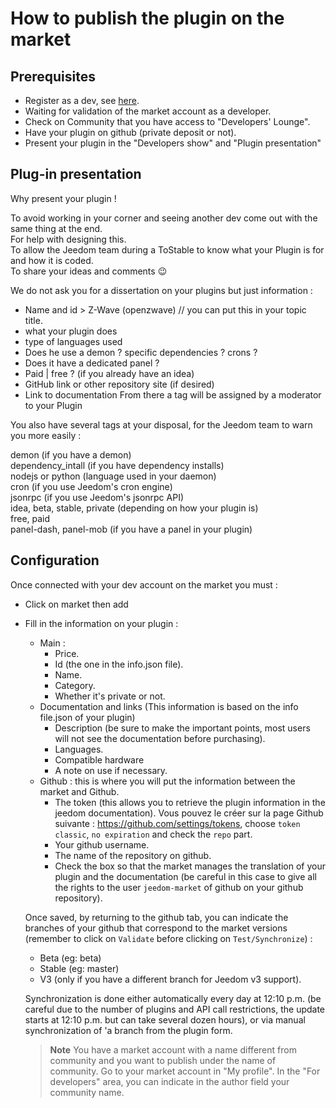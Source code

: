 # How to publish the plugin on the market

## Prerequisites

- Register as a dev, see [here](https://www.jeedom.com/site/fr/dev.html).
- Waiting for validation of the market account as a developer.
- Check on Community that you have access to "Developers' Lounge".
- Have your plugin on github (private deposit or not).
- Present your plugin in the "Developers show" and "Plugin presentation"

## Plug-in presentation

Why present your plugin !

To avoid working in your corner and seeing another dev come out with the same thing at the end.  
For help with designing this.  
To allow the Jeedom team during a ToStable to know what your Plugin is for and how it is coded.  
To share your ideas and comments :wink:  

We do not ask you for a dissertation on your plugins but just information :

- Name and id > Z-Wave (openzwave) // you can put this in your topic title.
- what your plugin does
- type of languages used
- Does he use a demon ? specific dependencies ? crons ?
- Does it have a dedicated panel ?
- Paid | free ? (if you already have an idea)
- GitHub link or other repository site (if desired)
- Link to documentation
From there a tag will be assigned by a moderator to your Plugin

You also have several tags at your disposal, for the Jeedom team to warn you more easily :

demon (if you have a demon)  
dependency_intall (if you have dependency installs)  
nodejs or python (language used in your daemon)  
cron (if you use Jeedom's cron engine)  
jsonrpc (if you use Jeedom's jsonrpc API)  
idea, beta, stable, private (depending on how your plugin is)  
free, paid  
panel-dash, panel-mob (if you have a panel in your plugin)  

## Configuration

Once connected with your dev account on the market you must :

- Click on market then add
- Fill in the information on your plugin :
  - Main :
    - Price.
    - Id (the one in the info.json file).
    - Name.
    - Category.
    - Whether it's private or not.
  - Documentation and links (This information is based on the info file.json of your plugin)
    - Description (be sure to make the important points, most users will not see the documentation before purchasing).
    - Languages.
    - Compatible hardware
    - A note on use if necessary.
  - Github : this is where you will put the information between the market and Github.
    - The token (this allows you to retrieve the plugin information in the jeedom documentation). Vous pouvez le créer sur la page Github suivante : https://github.com/settings/tokens, choose `token classic`, `no expiration` and check the `repo` part.
    - Your github username.
    - The name of the repository on github.
    - Check the box so that the market manages the translation of your plugin and the documentation (be careful in this case to give all the rights to the user `jeedom-market` of github on your github repository).

   Once saved, by returning to the github tab, you can indicate the branches of your github that correspond to the market versions (remember to click on `Validate` before clicking on `Test/Synchronize`) :

   - Beta (eg: beta)
   - Stable (eg: master)
   - V3 (only if you have a different branch for Jeedom v3 support).

   Synchronization is done either automatically every day at 12:10 p.m. (be careful due to the number of plugins and API call restrictions, the update starts at 12:10 p.m. but can take several dozen hours), or via manual synchronization of 'a branch from the plugin form.
   
   
   > **Note**
   > You have a market account with a name different from community and you want to publish under the name of community.
   > Go to your market account in "My profile".  In the "For developers" area, you can indicate in the author field your community name. 
